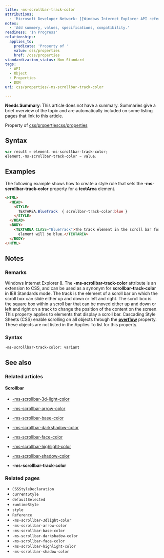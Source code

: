 ```yaml
---
title: -ms-scrollbar-track-color
attributions:
  - 'Microsoft Developer Network: [[Windows Internet Explorer API reference](http://msdn.microsoft.com/en-us/library/ie/hh828809%28v=vs.85%29.aspx) Article]'
notes:
  - 'Add summery, values, specifications, compatibility.'
readiness: 'In Progress'
relationships:
  applies_to:
    predicate: 'Property of '
    value: css/properties
    href: /css/properties
standardization_status: Non-Standard
tags:
  - API
  - Object
  - Properties
  - DOM
uri: css/properties/-ms-scrollbar-track-color

---
```

**Needs Summary**: This article does not have a summary. Summaries give a brief overview of the topic and are automatically included on some listing pages that link to this article.

Property of [css/properties](/css/properties)[css/properties](/css/properties)

## Syntax

``` js
var result = element.-ms-scrollbar-track-color;
element.-ms-scrollbar-track-color = value;
```

## Examples

The following example shows how to create a style rule that sets the **-ms-scrollbar-track-color** property for a **textArea** element.

``` html
<HTML>
  <HEAD>
    <STYLE>
      TEXTAREA.BlueTrack  { scrollbar-track-color:blue }
    </STYLE>
  </HEAD>
  <BODY>
    <TEXTAREA CLASS="BlueTrack">The track element in the scroll bar for this
      element will be blue.</TEXTAREA>
  </BODY>
</HTML>
```

## Notes

### Remarks

Windows Internet Explorer 8. The **-ms-scrollbar-track-color** attribute is an extension to CSS, and can be used as a synonym for **scrollbar-track-color** in IE8 Standards mode. The track is the element of a scroll bar on which the scroll box can slide either up and down or left and right. The scroll box is the square box within a scroll bar that can be moved either up and down or left and right on a track to change the position of the content on the screen. This property applies to elements that display a scroll bar. Cascading Style Sheets (CSS) enable scrolling on all objects through the [**overflow**](/css/properties/overflow) property. These objects are not listed in the Applies To list for this property.

### Syntax

`-ms-scrollbar-track-color: variant`

## See also

### Related articles

#### Scrollbar

-   [-ms-scrollbar-3d-light-color](/css/properties/-ms-scrollbar-3d-light-color)

-   [-ms-scrollbar-arrow-color](/css/properties/-ms-scrollbar-arrow-color)

-   [-ms-scrollbar-base-color](/css/properties/-ms-scrollbar-base-color)

-   [-ms-scrollbar-darkshadow-color](/css/properties/-ms-scrollbar-darkshadow-color)

-   [-ms-scrollbar-face-color](/css/properties/-ms-scrollbar-face-color)

-   [-ms-scrollbar-highlight-color](/css/properties/-ms-scrollbar-highlight-color)

-   [-ms-scrollbar-shadow-color](/css/properties/-ms-scrollbar-shadow-color)

-   **-ms-scrollbar-track-color**

### Related pages

-   `CSSStyleDeclaration`
-   `currentStyle`
-   `defaultSelected`
-   `runtimeStyle`
-   `style`
-   `Reference`
-   `-ms-scrollbar-3dlight-color`
-   `-ms-scrollbar-arrow-color`
-   `-ms-scrollbar-base-color`
-   `-ms-scrollbar-darkshadow-color`
-   `-ms-scrollbar-face-color`
-   `-ms-scrollbar-highlight-color`
-   `-ms-scrollbar-shadow-color`
